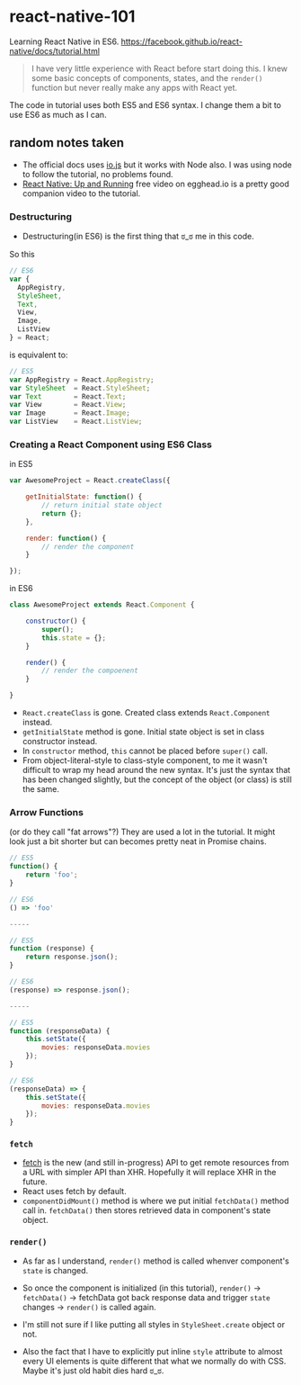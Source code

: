 # react-native-101

Learning React Native in ES6. https://facebook.github.io/react-native/docs/tutorial.html

> I have very little experience with React before start doing this. I knew some basic concepts of components, states, and the `render()` function but never really make any apps with React yet.

The code in tutorial uses both ES5 and ES6 syntax. I change them a bit to use ES6 as much as I can.

## random notes taken

- The official docs uses [io.js](https://iojs.org) but it works with Node also. I was using node to follow the tutorial, no problems found.
- [React Native: Up and Running](https://egghead.io/lessons/react-react-native-up-and-running) free video on egghead.io is a pretty good companion video to the tutorial.

### Destructuring

- Destructuring(in ES6) is the first thing that ಠ_ಠ me in this code.

So this

```javascript
// ES6
var {
  AppRegistry,
  StyleSheet,
  Text,
  View,
  Image,
  ListView
} = React;
```

is equivalent to:

```javascript
// ES5
var AppRegistry = React.AppRegistry;
var StyleSheet  = React.StyleSheet;
var Text        = React.Text;
var View        = React.View;
var Image       = React.Image;
var ListView    = React.ListView;
```

### Creating a React Component using ES6 Class

in ES5

```javascript
var AwesomeProject = React.createClass({

	getInitialState: function() {
		// return initial state object
		return {};
	},

	render: function() {
		// render the component
	}

});
```

in ES6

```javascript
class AwesomeProject extends React.Component {

	constructor() {
		super();
		this.state = {};
	}

	render() {
		// render the compoenent
	}

}
```

- `React.createClass` is gone. Created class extends `React.Component` instead.
- `getInitialState` method is gone. Initial state object is set in class constructor instead.
- In `constructor` method, `this` cannot be placed before `super()` call.
- From object-literal-style to class-style component, to me it wasn't difficult to wrap my head around the new syntax. It's just the syntax that has been changed slightly, but the concept of the object (or class) is still the same.

### Arrow Functions

(or do they call "fat arrows"?) They are used a lot in the tutorial. It might look just a bit shorter but can becomes pretty neat in Promise chains.

```javascript
// ES5
function() {
	return 'foo';
}

// ES6
() => 'foo'

-----

// ES5
function (response) {
	return response.json();
}

// ES6
(response) => response.json();

-----

// ES5
function (responseData) {
	this.setState({
		movies: responseData.movies
	});
}

// ES6
(responseData) => {
	this.setState({
		movies: responseData.movies
	});
}
```

### `fetch`

- [fetch](https://fetch.spec.whatwg.org/) is the new (and still in-progress) API to get remote resources from a URL with simpler API than XHR. Hopefully it will replace XHR in the future.
- React uses fetch by default.
- `componentDidMount()` method is where we put initial `fetchData()` method call in. `fetchData()` then stores retrieved data in component's state object.

### `render()`

- As far as I understand, `render()` method is called whenver component's `state` is changed.
- So once the component is initialized (in this tutorial), `render()` → `fetchData()` → fetchData got back response data and trigger `state` changes → `render()` is called again.

- I'm still not sure if I like putting all styles in `StyleSheet.create` object or not.
- Also the fact that I have to explicitly put inline `style` attribute to almost every UI elements is quite different that what we normally do with CSS. Maybe it's just old habit dies hard ಠ_ಠ.
